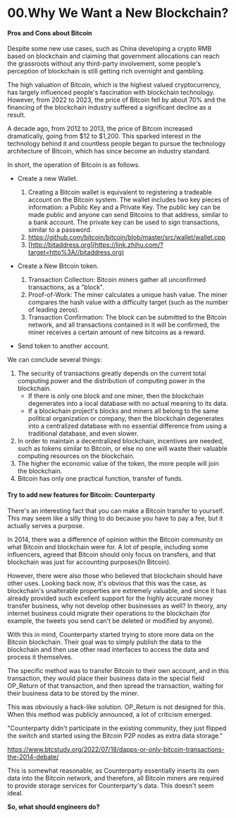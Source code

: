 # 00.Why We Want a New Blockchain?



#### Pros and Cons about Bitcoin

Despite some new use cases, such as China developing a crypto RMB based on blockchain and claiming that government allocations can reach the grassroots without any third-party involvement, some people's perception of blockchain is still getting rich overnight and gambling.

The high valuation of Bitcoin, which is the highest valued cryptocurrency, has largely influenced people's fascination with blockchain technology. However, from 2022 to 2023, the price of Bitcoin fell by about 70% and the financing of the blockchain industry suffered a significant decline as a result.

A decade ago, from 2012 to 2013, the price of Bitcoin increased dramatically, going from $12 to $1,200. This sparked interest in the technology behind it and countless people began to pursue the technology architecture of Bitcoin, which has since become an industry standard.

In short, the operation of Bitcoin is as follows.

- Create a new Wallet.

  1. Creating a Bitcoin wallet is equivalent to registering a tradeable account on the Bitcoin system. The wallet includes two key pieces of information: a Public Key and a Private Key. The public key can be made public and anyone can send Bitcoins to that address, similar to a bank account. The private key can be used to sign transactions, similar to a password.
  2. https://github.com/bitcoin/bitcoin/blob/master/src/wallet/wallet.cpp
  3. [http://bitaddress.org](https://link.zhihu.com/?target=http%3A//bitaddress.org)

- Create a New Bitcoin token.

  1. Transaction Collection: Bitcoin miners gather all unconfirmed transactions, as a "block".
  2. Proof-of-Work: The miner calculates a unique hash value. The miner compares the hash value with a difficulty target (such as the number of leading zeros).
  3. Transaction Confirmation: The block can be submitted to the Bitcoin network, and all transactions contained in it will be confirmed, the miner receives a certain amount of new bitcoins as a reward.

- Send token to another account.

  

We can conclude several things:

1. The security of transactions greatly depends on the current total computing power and the distribution of computing power in the blockchain.
   - If there is only one block and one miner, then the blockchain degenerates into a local database with no actual meaning to its data.
   - If a blockchain project's blocks and miners all belong to the same political organization or company, then the blockchain degenerates into a centralized database with no essential difference from using a traditional database, and even slower.
2. In order to maintain a decentralized blockchain, incentives are needed, such as tokens similar to Bitcoin, or else no one will waste their valuable computing resources on the blockchain.
3. The higher the economic value of the token, the more people will join the blockchain.
4. Bitcoin has only one practical function, transfer of funds.




#### Try to add new features for Bitcoin: Counterparty 

There's an interesting fact that you can make a Bitcoin transfer to yourself. This may seem like a silly thing to do because you have to pay a fee, but it actually serves a purpose.

In 2014, there was a difference of opinion within the Bitcoin community on what Bitcoin and blockchain were for. A lot of people, including some influencers, agreed that Bitcoin should only focus on transfers, and that blockchain was just for accounting purposes(In Bitcoin).

However, there were also those who believed that blockchain should have other uses. Looking back now, it's obvious that this was the case, as blockchain's unalterable properties are extremely valuable, and since it has already provided such excellent support for the highly accurate money transfer business, why not develop other businesses as well? In theory, any internet business could migrate their operations to the blockchain (for example, the tweets you send can't be deleted or modified by anyone).

With this in mind, Counterparty started trying to store more data on the Bitcoin blockchain. Their goal was to simply publish the data to the blockchain and then use other read interfaces to access the data and process it themselves.

The specific method was to transfer Bitcoin to their own account, and in this transaction, they would place their business data in the special field OP_Return of that transaction, and then spread the transaction, waiting for their business data to be stored by the miner.

This was obviously a hack-like solution. OP_Return is not designed for this. When this method was publicly announced, a lot of criticism emerged.

"Counterparty didn't participate in the existing community, they just flipped the switch and started using the Bitcoin P2P nodes as extra data storage."

https://www.btcstudy.org/2022/07/18/dapps-or-only-bitcoin-transactions-the-2014-debate/

This is somewhat reasonable, as Counterparty essentially inserts its own data into the Bitcoin network, and therefore, all Bitcoin miners are required to provide storage services for Counterparty's data. This doesn't seem ideal.



**So, what should engineers do?**
